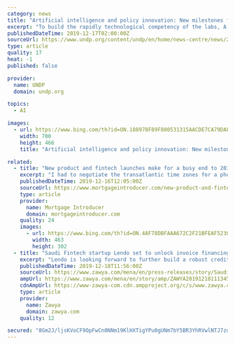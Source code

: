 ```yaml
---
category: news
title: "Artificial intelligence and policy innovation: New milestones for UNDP and Qatar partnership at 2019 Doha Forum"
excerpt: "To build the rapidly technological competency of the labs, A Memorandum of Understanding was signed between UNDP and Qatar Computing Research Institute (QCRI) at Hamad Bin Khalifa University (HBKU), enabling the use of data science and artificial intelligence to help achieve Agenda 2030. The decision to invest in the professional development of ..."
publishedDateTime: 2019-12-17T02:00:00Z
sourceUrl: https://www.undp.org/content/undp/en/home/news-centre/news/2019/artificial-intelligence-and-policy-innovation--new-milestones-fo.html
type: article
quality: 17
heat: -1
published: false

provider:
  name: UNDP
  domain: undp.org

topics:
  - AI

images:
  - url: https://www.bing.com/th?id=ON.188978F89F800531315AACDE7CA79DAF
    width: 700
    height: 466
    title: "Artificial intelligence and policy innovation: New milestones for UNDP and Qatar partnership at 2019 Doha Forum"

related:
  - title: "New product and fintech launches make for a busy end to 2019"
    excerpt: "I had to negotiate the transatlantic time zones for a phone interview about UTB’s fintech ambitions. Later we announced the exciting news that ... ID is verified by using facial recognition AI to compare an applicant to their nominated document such as a passport, driving license or national ID card. As well as being quick and free to use ..."
    publishedDateTime: 2019-12-16T12:05:00Z
    sourceUrl: https://www.mortgageintroducer.com/new-product-and-fintech-launches-make-for-a-busy-end-to-2019/
    type: article
    provider:
      name: Mortgage Introducer
      domain: mortgageintroducer.com
    quality: 24
    images:
      - url: https://www.bing.com/th?id=ON.4AF78DBFAAA672C2F21BFEAF52305B77
        width: 463
        height: 302
  - title: "Saudi Fintech startup Lendo set to unlock invoice financing for SMEs launches at Arabnet Riyadh"
    excerpt: "Lendo is looking forward to further build a robust credit scoring engine that will employ machine learning methods and AI based underwriting capabilities to pioneer Saudi’s FinTech industry in P2P lending. Lendo (Alsand Alraqami Ltd.), www.lendoapp.com ..."
    publishedDateTime: 2019-12-18T11:56:00Z
    sourceUrl: https://www.zawya.com/mena/en/press-releases/story/Saudi_Fintech_startup_Lendo_set_to_unlock_invoice_financing_for_SMEs_launches_at_Arabnet_Riyadh-ZAWYA20191218111345/
    ampUrl: https://www.zawya.com/mena/en/story/amp/ZAWYA20191218111345/
    cdnAmpUrl: https://www-zawya-com.cdn.ampproject.org/c/s/www.zawya.com/mena/en/story/amp/ZAWYA20191218111345/
    type: article
    provider:
      name: Zawya
      domain: zawya.com
    quality: 12

secured: "8Gm2J/ljsKVoCF9OpFwCn0NNm19KlHXTigYPu0gUNm7bY5BR3YhRVwlNTJ7zoAW2n46zH0rqBpotuhe5GznoiB6tARQItcIFMZwu4aGhvc7Qmn7+8QA+mtviwIYbluykHemSGeQuSSut4L4U3ORM7PxWWVViQcPsROO/7VeRA2YW//qZQZv0WiAkMiQNAcVCmdplPMM9eATn7v43IyQVHq0pykeAUBmGBjy5p1nNdkGqVKz8yAxjNh3bseAvdSfaaPXITfkktk++R+WAv5RvkA==;VErez3vPhd50tMzg4hHCyA=="
---
```


